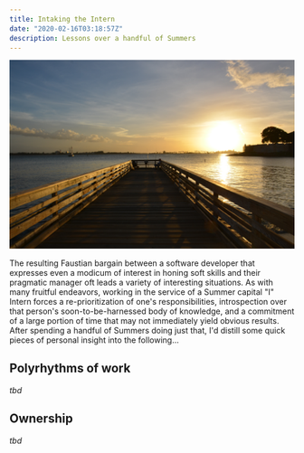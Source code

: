 ```yaml
---
title: Intaking the Intern
date: "2020-02-16T03:18:57Z"
description: Lessons over a handful of Summers
---
```


![San Juan](./san_juan.jpg)

The resulting Faustian bargain between a software developer that expresses even a modicum of interest in honing soft skills and their pragmatic manager oft leads a variety of interesting situations. As with many fruitful endeavors, working in the service of a Summer capital "I" Intern forces a re-prioritization of one's responsibilities, introspection over that person's soon-to-be-harnessed body of knowledge, and a commitment of a large portion of time that may not immediately yield obvious results. After spending a handful of Summers doing just that, I'd distill some quick pieces of personal insight into the following...

## Polyrhythms of work

_tbd_

## Ownership

_tbd_
